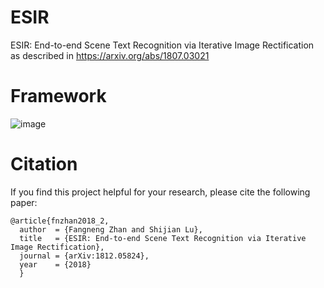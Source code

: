 # ESIR
ESIR: End-to-end Scene Text Recognition via Iterative Image Rectification as described in https://arxiv.org/abs/1807.03021


# Framework
![image](https://github.com/fnzhan/ESIR/blob/master/introduction.jpg)

# Citation
If you find this project helpful for your research, please cite the following paper:
```
@article{fnzhan2018_2,
  author  = {Fangneng Zhan and Shijian Lu},
  title   = {ESIR: End-to-end Scene Text Recognition via Iterative Image Rectification},
  journal = {arXiv:1812.05824},
  year    = {2018}
  }
```
